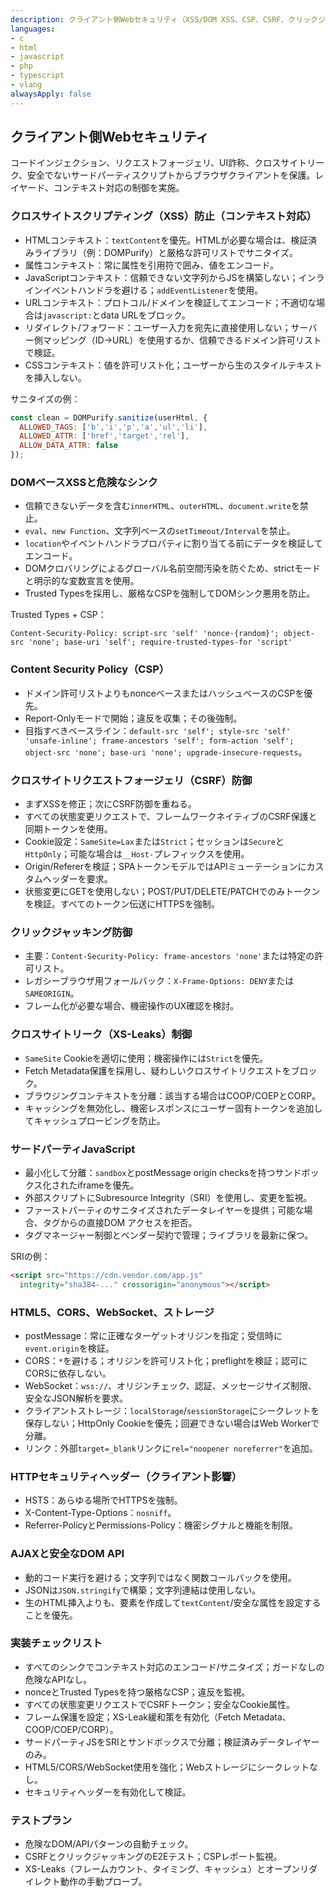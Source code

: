 ```yaml
---
description: クライアント側Webセキュリティ（XSS/DOM XSS、CSP、CSRF、クリックジャッキング、XS-Leaks、サードパーティJS）
languages:
- c
- html
- javascript
- php
- typescript
- vlang
alwaysApply: false
---
```


## クライアント側Webセキュリティ

コードインジェクション、リクエストフォージェリ、UI詐称、クロスサイトリーク、安全でないサードパーティスクリプトからブラウザクライアントを保護。レイヤード、コンテキスト対応の制御を実施。

### クロスサイトスクリプティング（XSS）防止（コンテキスト対応）
- HTMLコンテキスト：`textContent`を優先。HTMLが必要な場合は、検証済みライブラリ（例：DOMPurify）と厳格な許可リストでサニタイズ。
- 属性コンテキスト：常に属性を引用符で囲み、値をエンコード。
- JavaScriptコンテキスト：信頼できない文字列からJSを構築しない；インラインイベントハンドラを避ける；`addEventListener`を使用。
- URLコンテキスト：プロトコル/ドメインを検証してエンコード；不適切な場合は`javascript:`とdata URLをブロック。
- リダイレクト/フォワード：ユーザー入力を宛先に直接使用しない；サーバー側マッピング（ID→URL）を使用するか、信頼できるドメイン許可リストで検証。
- CSSコンテキスト：値を許可リスト化；ユーザーから生のスタイルテキストを挿入しない。

サニタイズの例：
```javascript
const clean = DOMPurify.sanitize(userHtml, {
  ALLOWED_TAGS: ['b','i','p','a','ul','li'],
  ALLOWED_ATTR: ['href','target','rel'],
  ALLOW_DATA_ATTR: false
});
```

### DOMベースXSSと危険なシンク
- 信頼できないデータを含む`innerHTML`、`outerHTML`、`document.write`を禁止。
- `eval`、`new Function`、文字列ベースの`setTimeout/Interval`を禁止。
- `location`やイベントハンドラプロパティに割り当てる前にデータを検証してエンコード。
- DOMクロバリングによるグローバル名前空間汚染を防ぐため、strictモードと明示的な変数宣言を使用。
- Trusted Typesを採用し、厳格なCSPを強制してDOMシンク悪用を防止。

Trusted Types + CSP：
```http
Content-Security-Policy: script-src 'self' 'nonce-{random}'; object-src 'none'; base-uri 'self'; require-trusted-types-for 'script'
```

### Content Security Policy（CSP）
- ドメイン許可リストよりもnonceベースまたはハッシュベースのCSPを優先。
- Report-Onlyモードで開始；違反を収集；その後強制。
- 目指すべきベースライン：`default-src 'self'; style-src 'self' 'unsafe-inline'; frame-ancestors 'self'; form-action 'self'; object-src 'none'; base-uri 'none'; upgrade-insecure-requests`。

### クロスサイトリクエストフォージェリ（CSRF）防御
- まずXSSを修正；次にCSRF防御を重ねる。
- すべての状態変更リクエストで、フレームワークネイティブのCSRF保護と同期トークンを使用。
- Cookie設定：`SameSite=Lax`または`Strict`；セッションは`Secure`と`HttpOnly`；可能な場合は`__Host-`プレフィックスを使用。
- Origin/Refererを検証；SPAトークンモデルではAPIミューテーションにカスタムヘッダーを要求。
- 状態変更にGETを使用しない；POST/PUT/DELETE/PATCHでのみトークンを検証。すべてのトークン伝送にHTTPSを強制。

### クリックジャッキング防御
- 主要：`Content-Security-Policy: frame-ancestors 'none'`または特定の許可リスト。
- レガシーブラウザ用フォールバック：`X-Frame-Options: DENY`または`SAMEORIGIN`。
- フレーム化が必要な場合、機密操作のUX確認を検討。

### クロスサイトリーク（XS-Leaks）制御
- `SameSite` Cookieを適切に使用；機密操作には`Strict`を優先。
- Fetch Metadata保護を採用し、疑わしいクロスサイトリクエストをブロック。
- ブラウジングコンテキストを分離：該当する場合はCOOP/COEPとCORP。
- キャッシングを無効化し、機密レスポンスにユーザー固有トークンを追加してキャッシュプロービングを防止。

### サードパーティJavaScript
- 最小化して分離：`sandbox`とpostMessage origin checksを持つサンドボックス化されたiframeを優先。
- 外部スクリプトにSubresource Integrity（SRI）を使用し、変更を監視。
- ファーストパーティのサニタイズされたデータレイヤーを提供；可能な場合、タグからの直接DOM アクセスを拒否。
- タグマネージャー制御とベンダー契約で管理；ライブラリを最新に保つ。

SRIの例：
```html
<script src="https://cdn.vendor.com/app.js"
  integrity="sha384-..." crossorigin="anonymous"></script>
```

### HTML5、CORS、WebSocket、ストレージ
- postMessage：常に正確なターゲットオリジンを指定；受信時に`event.origin`を検証。
- CORS：`*`を避ける；オリジンを許可リスト化；preflightを検証；認可にCORSに依存しない。
- WebSocket：`wss://`、オリジンチェック、認証、メッセージサイズ制限、安全なJSON解析を要求。
- クライアントストレージ：`localStorage`/`sessionStorage`にシークレットを保存しない；HttpOnly Cookieを優先；回避できない場合はWeb Workerで分離。
- リンク：外部`target=_blank`リンクに`rel="noopener noreferrer"`を追加。

### HTTPセキュリティヘッダー（クライアント影響）
- HSTS：あらゆる場所でHTTPSを強制。
- X-Content-Type-Options：`nosniff`。
- Referrer-PolicyとPermissions-Policy：機密シグナルと機能を制限。

### AJAXと安全なDOM API
- 動的コード実行を避ける；文字列ではなく関数コールバックを使用。
- JSONは`JSON.stringify`で構築；文字列連結は使用しない。
- 生のHTML挿入よりも、要素を作成して`textContent`/安全な属性を設定することを優先。

### 実装チェックリスト
- すべてのシンクでコンテキスト対応のエンコード/サニタイズ；ガードなしの危険なAPIなし。
- nonceとTrusted Typesを持つ厳格なCSP；違反を監視。
- すべての状態変更リクエストでCSRFトークン；安全なCookie属性。
- フレーム保護を設定；XS-Leak緩和策を有効化（Fetch Metadata、COOP/COEP/CORP）。
- サードパーティJSをSRIとサンドボックスで分離；検証済みデータレイヤーのみ。
- HTML5/CORS/WebSocket使用を強化；Webストレージにシークレットなし。
- セキュリティヘッダーを有効化して検証。

### テストプラン
- 危険なDOM/APIパターンの自動チェック。
- CSRFとクリックジャッキングのE2Eテスト；CSPレポート監視。
- XS-Leaks（フレームカウント、タイミング、キャッシュ）とオープンリダイレクト動作の手動プローブ。

